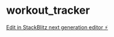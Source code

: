 # workout_tracker

[Edit in StackBlitz next generation editor ⚡️](https://stackblitz.com/~/github.com/Ygreeck/workout_tracker)